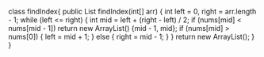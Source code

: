 [comment]: <> ([4,5,6,7,0,1,2])

class findIndex{
    public List<Integer> findIndex(int[] arr) {
        int left = 0, right = arr.length - 1;
        while (left <= right) {
            int mid = left + (right - left) / 2;
            if (nums[mid] < nums[mid - 1]) return new ArrayList<Integer>() {mid - 1, mid};
            if (nums[mid] > nums[0]) {
                left = mid + 1;
            } else {
                right = mid - 1;
            }
        }
        return new ArrayList<Integer>();
    }
}